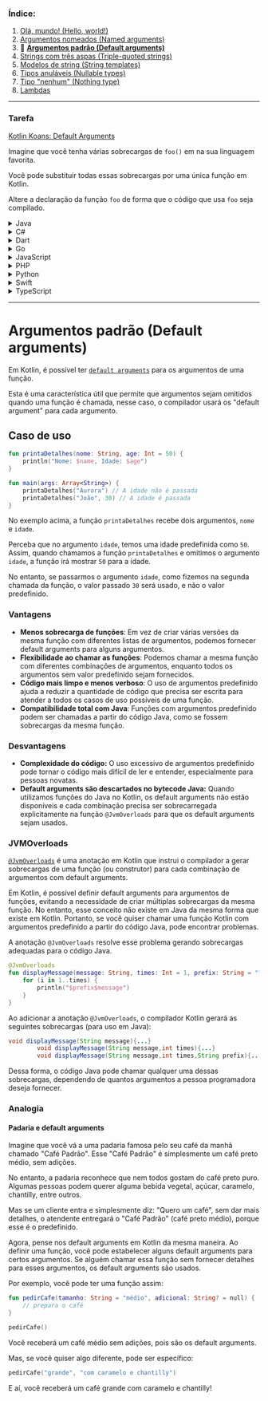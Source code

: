 ### Índice:

1. [Olá, mundo! (Hello, world!)](https://github.com/rsicarelli/kotlin-koans-edu-br/blob/main/koans/src/commonMain/kotlin/com/rsicarelli/koansbr/introduction/helloWorld/README.md)
2. [Argumentos nomeados (Named arguments)](https://github.com/rsicarelli/kotlin-koans-edu-br/blob/main/koans/src/commonMain/kotlin/com/rsicarelli/koansbr/introduction/namedArguments/README.md)
3. 📖 **[Argumentos padrão (Default arguments)](https://github.com/rsicarelli/kotlin-koans-edu-br/blob/main/koans/src/commonMain/kotlin/com/rsicarelli/koansbr/introduction/defaultArguments/README.md)**
4. [Strings com três aspas (Triple-quoted strings)](https://github.com/rsicarelli/kotlin-koans-edu-br/blob/main/koans/src/commonMain/kotlin/com/rsicarelli/koansbr/introduction/tripleQuotedStrings/README.md)
5. [Modelos de string (String templates)](https://github.com/rsicarelli/kotlin-koans-edu-br/blob/main/koans/src/commonMain/kotlin/com/rsicarelli/koansbr/introduction/stringTemplates/README.md)
6. [Tipos anuláveis (Nullable types)](https://github.com/rsicarelli/kotlin-koans-edu-br/blob/main/koans/src/commonMain/kotlin/com/rsicarelli/koansbr/introduction/nullableTypes/README.md)
7. [Tipo "nenhum" (Nothing type)](https://github.com/rsicarelli/kotlin-koans-edu-br/blob/main/koans/src/commonMain/kotlin/com/rsicarelli/koansbr/introduction/nothingType/README.md)
8. [Lambdas](https://github.com/rsicarelli/kotlin-koans-edu-br/blob/main/koans/src/commonMain/kotlin/com/rsicarelli/koansbr/introduction/lambdas/README.md)

---

### Tarefa

[Kotlin Koans: Default Arguments](https://play.kotlinlang.org/koans/Introduction/Default%20arguments/Task.kt)

Imagine que você tenha várias sobrecargas de `foo()` em na sua linguagem favorita.

Você pode substituir todas essas sobrecargas por uma única função em Kotlin.

Altere a declaração da função `foo` de forma que o código que usa `foo` seja compilado.

<details>
  <summary>Java</summary>

```java
class SobrecargaJava {
    public String foo(String name, int number, boolean toUpperCase) {
        return (toUpperCase ? name.toUpperCase() : name) + number;
    }

    public String foo(String name, int number) {
        return foo(name, number, false);
    }

    public String foo(String name, boolean toUpperCase) {
        return foo(name, 42, toUpperCase);
    }

    public String foo(String name) {
        return foo(name, 42);
    }
}
```

</details>

<details>
  <summary>C#</summary>

```csharp
using System;

class SobrecargaCSharp
{
    public string Foo(string name, int number, bool toUpperCase)
    {
        return (toUpperCase ? name.ToUpper() : name) + number;
    }

    public string Foo(string name, int number)
    {
        return Foo(name, number, false);
    }

    public string Foo(string name, bool toUpperCase)
    {
        return Foo(name, 42, toUpperCase);
    }

    public string Foo(string name)
    {
        return Foo(name, 42);
    }
}
```

</details>

<details>
  <summary>Dart</summary>

```dart
class SobrecargaDart {
  String foo(String name, int number, bool toUpperCase) {
    return (toUpperCase ? name.toUpperCase() : name) + number.toString();
  }

  String foo(String name, int number) {
    return foo(name, number, false);
  }

  String foo(String name, bool toUpperCase) {
    return foo(name, 42, toUpperCase);
  }

  String foo(String name) {
    return foo(name, 42);
  }
}
```

</details>

<details>
  <summary>Go</summary>

```go
package main

import (
	"fmt"
	"strings"
)

type SobrecargaGo struct{}

func (s SobrecargaGo) Foo(name string, number int, toUpperCase bool) string {
	if toUpperCase {
		return strings.ToUpper(name) + fmt.Sprintf("%d", number)
	}
	return name + fmt.Sprintf("%d", number)
}

func (s SobrecargaGo) FooWithNumber(name string, number int) string {
	return s.Foo(name, number, false)
}

func (s SobrecargaGo) FooWithUpperCase(name string, toUpperCase bool) string {
	return s.Foo(name, 42, toUpperCase)
}

func (s SobrecargaGo) FooWithName(name string) string {
	return s.Foo(name, 42, false)
}
```

</details>

<details>
  <summary>JavaScript</summary>

```javascript
class SobrecargaJavaScript {
    foo(name, number, toUpperCase) {
        return (toUpperCase ? name.toUpperCase() : name) + number;
    }

    fooWithNameAndNumber(name, number) {
        return this.foo(name, number, false);
    }

    fooWithNameAndUpperCase(name, toUpperCase) {
        return this.foo(name, 42, toUpperCase);
    }

    fooWithName(name) {
        return this.foo(name, 42);
    }
}
```

</details>

<details>
  <summary>PHP</summary>

```phpregexp
<?php
class SobrecargaPHP {
    public function foo($name, $number, $toUpperCase) {
        return ($toUpperCase ? strtoupper($name) : $name) . $number;
    }

    public function fooWithNumber($name, $number) {
        return $this->foo($name, $number, false);
    }

    public function fooWithUpperCase($name, $toUpperCase) {
        return $this->foo($name, 42, $toUpperCase);
    }

    public function fooWithName($name) {
        return $this->foo($name, 42, false);
    }
}
```

</details>

<details>
  <summary>Python</summary>

```python
class SobrecargaPython:
    def foo(self, name, number, to_upper_case):
        return (name.upper() if to_upper_case else name) + str(number)

    def foo_with_number(self, name, number):
        return self.foo(name, number, False)

    def foo_with_upper_case(self, name, to_upper_case):
        return self.foo(name, 42, to_upper_case)

    def foo_with_name(self, name):
        return self.foo(name, 42, False)
```

</details>

<details>
  <summary>Swift</summary>

```swift
class SobrecargaSwift {
    func foo(name: String, number: Int, toUpperCase: Bool) -> String {
        return (toUpperCase ? name.uppercased() : name) + String(number)
    }
    
    func foo(name: String, number: Int) -> String {
        return foo(name: name, number: number, toUpperCase: false)
    }
    
    func foo(name: String, toUpperCase: Bool) -> String {
        return foo(name: name, number: 42, toUpperCase: toUpperCase)
    }
    
    func foo(name: String) -> String {
        return foo(name: name, number: 42)
    }
}
```

</details>

<details>
  <summary>TypeScript</summary>

```typescript
class SobrecargaTypeScript {
    foo(name: string, number: number, toUpperCase: boolean): string {
        return (toUpperCase ? name.toUpperCase() : name) + number.toString();
    }

    fooWithNumber(name: string, number: number): string {
        return this.foo(name, number, false);
    }

    fooWithUpperCase(name: string, toUpperCase: boolean): string {
        return this.foo(name, 42, toUpperCase);
    }

    fooWithName(name: string): string {
        return this.foo(name, 42);
    }
} 
```

</details>

---

# Argumentos padrão (Default arguments)

Em Kotlin, é possível ter [`default arguments`](https://kotlinlang.org/docs/functions.html#default-arguments) para os argumentos de uma
função.

Esta é uma característica útil que permite que argumentos sejam omitidos quando uma função é chamada, nesse caso, o compilador usará os
"default argument" para cada argumento.

## Caso de uso

```kotlin
fun printaDetalhes(nome: String, age: Int = 50) {
    println("Nome: $name, Idade: $age")
}

fun main(args: Array<String>) {
    printaDetalhes("Aurora") // A idade não é passada
    printaDetalhes("João", 30) // A idade é passada
}
```

No exemplo acima, a função `printaDetalhes` recebe dois argumentos, `nome` e `idade`.

Perceba que no argumento `idade`, temos uma idade predefinida como `50`. Assim, quando chamamos a função `printaDetalhes` e omitimos o
argumento `idade`, a função irá mostrar `50` para a idade.

No entanto, se passarmos o argumento `idade`, como fizemos na segunda chamada da função, o valor passado `30` será usado, e não o valor
predefinido.

### Vantagens

- **Menos sobrecarga de funções**: Em vez de criar várias versões da mesma função com diferentes listas de argumentos, podemos fornecer
  default arguments para alguns argumentos.
- **Flexibilidade ao chamar as funções**: Podemos chamar a mesma função com diferentes combinações de argumentos, enquanto todos os
  argumentos sem valor predefinido sejam fornecidos.
- **Código mais limpo e menos verboso**: O uso de argumentos predefinido ajuda a reduzir a quantidade de código que precisa ser escrita para
  atender a todos os casos de uso possíveis de uma função.
- **Compatibilidade total com Java**: Funções com argumentos predefinido podem ser chamadas a partir do código Java, como se fossem
  sobrecargas
  da mesma função.

### Desvantagens

- **Complexidade do código:** O uso excessivo de argumentos predefinido pode tornar o código mais difícil de ler e entender, especialmente
  para pessoas novatas.
- **Default arguments são descartados no bytecode Java:** Quando utilizamos funções do Java no Kotlin, os default arguments não estão
  disponíveis e cada combinação precisa ser sobrecarregada explicitamente na função `@JvmOverloads` para que os default arguments sejam
  usados.

### JVMOverloads

[`@JvmOverloads`](https://kotlinlang.org/api/latest/jvm/stdlib/kotlin.jvm/-jvm-overloads/) é uma anotação em Kotlin que instrui o compilador
a gerar sobrecargas de uma função (ou construtor) para cada combinação de argumentos com default arguments.

Em Kotlin, é possível definir default arguments para argumentos de funções, evitando a necessidade de criar múltiplas sobrecargas da mesma
função. No entanto, esse conceito não existe em Java da mesma forma que existe em Kotlin. Portanto, se você quiser chamar uma função Kotlin
com argumentos predefinido a partir do código Java, pode encontrar problemas.

A anotação `@JvmOverloads` resolve esse problema gerando sobrecargas adequadas para o código Java.

```kotlin
@JvmOverloads
fun displayMessage(message: String, times: Int = 1, prefix: String = "") {
    for (i in 1..times) {
        println("$prefix$message")
    }
}
```

Ao adicionar a anotação `@JvmOverloads`, o compilador Kotlin gerará as seguintes sobrecargas (para uso em Java):

```java
void displayMessage(String message){...}
        void displayMessage(String message,int times){...}
        void displayMessage(String message,int times,String prefix){...}
```

Dessa forma, o código Java pode chamar qualquer uma dessas sobrecargas, dependendo de quantos argumentos a pessoa programadora deseja
fornecer.

### Analogia

#### Padaria e default arguments

Imagine que você vá a uma padaria famosa pelo seu café da manhã chamado "Café Padrão". Esse "Café Padrão" é simplesmente um café preto
médio, sem adições.

No entanto, a padaria reconhece que nem todos gostam do café preto puro. Algumas pessoas podem querer alguma bebida vegetal, açúcar,
caramelo, chantilly, entre outros.

Mas se um cliente entra e simplesmente diz: "Quero um café", sem dar mais detalhes, o atendente entregará o "Café Padrão" (café preto
médio), porque esse é o predefinido.

Agora, pense nos default arguments em Kotlin da mesma maneira. Ao definir uma função, você pode estabelecer alguns default arguments para
certos argumentos. Se alguém chamar essa função sem fornecer detalhes para esses argumentos, os default arguments são usados.

Por exemplo, você pode ter uma função assim:

```kotlin
fun pedirCafe(tamanho: String = "médio", adicional: String? = null) {
    // prepara o café
}

pedirCafe()
```

Você receberá um café médio sem adições, pois são os default arguments.

Mas, se você quiser algo diferente, pode ser específico:

```kotlin
pedirCafe("grande", "com caramelo e chantilly")
```

E aí, você receberá um café grande com caramelo e chantilly!
